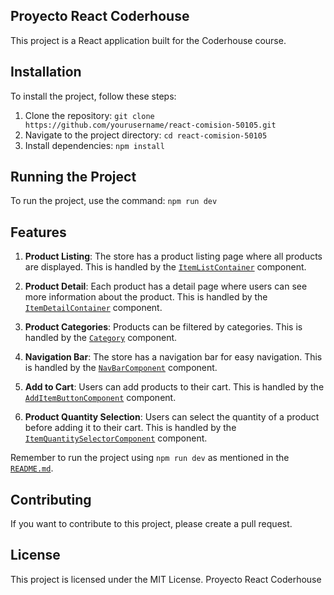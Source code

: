 ## Proyecto React Coderhouse

This project is a React application built for the Coderhouse course.

## Installation

To install the project, follow these steps:

1. Clone the repository: `git clone https://github.com/yourusername/react-comision-50105.git`
2. Navigate to the project directory: `cd react-comision-50105`
3. Install dependencies: `npm install`

## Running the Project

To run the project, use the command: `npm run dev`

## Features

1. **Product Listing**: The store has a product listing page where all products are displayed. This is handled by the [`ItemListContainer`](command:_github.copilot.openSymbolInFile?%5B%22react-comision-50105%2Fsrc%2Fcomponents%2FItemListContainer%2FItemListContainer.jsx%22%2C%22ItemListContainer%22%5D "react-comision-50105\\src\components\ItemListContainer\ItemListContainer.jsx") component.

1. **Product Detail**: Each product has a detail page where users can see more information about the product. This is handled by the [`ItemDetailContainer`](command:_github.copilot.openSymbolInFile?%5B%22react-comision-50105%2Fsrc%2Fpages%2FItemDetailContainer.jsx%22%2C%22ItemDetailContainer%22%5D "react-comision-50105\\src\pages\ItemDetailContainer.jsx") component.

1. **Product Categories**: Products can be filtered by categories. This is handled by the [`Category`](command:_github.copilot.openSymbolInFile?%5B%22react-comision-50105%2Fsrc%2Fpages%2FCategory.jsx%22%2C%22Category%22%5D "react-comision-50105\\src\pages\Category.jsx") component.

1. **Navigation Bar**: The store has a navigation bar for easy navigation. This is handled by the [`NavBarComponent`](command:_github.copilot.openSymbolInFile?%5B%22react-comision-50105%2Fsrc%2Fcomponents%2FNavBarComponent%2FNavBarComponent.jsx%22%2C%22NavBarComponent%22%5D "react-comision-50105\\src\components\NavBarComponent\NavBarComponent.jsx") component.

1. **Add to Cart**: Users can add products to their cart. This is handled by the [`AddItemButtonComponent`](command:_github.copilot.openSymbolInFile?%5B%22react-comision-50105%2Fsrc%2Fcomponents%2Findex.js%22%2C%22AddItemButtonComponent%22%5D "react-comision-50105\\src\components\index.js") component.

1. **Product Quantity Selection**: Users can select the quantity of a product before adding it to their cart. This is handled by the [`ItemQuantitySelectorComponent`](command:_github.copilot.openSymbolInFile?%5B%22react-comision-50105%2Fsrc%2Fcomponents%2Findex.js%22%2C%22ItemQuantitySelectorComponent%22%5D "react-comision-50105\\src\components\index.js") component.

Remember to run the project using `npm run dev` as mentioned in the [`README.md`](command:_github.copilot.openSymbolInFile?%5B%22react-comision-50105%2FREADME.md%22%2C%22README.md%22%5D "react-comision-50105\\README.md").

## Contributing

If you want to contribute to this project, please create a pull request.

## License

This project is licensed under the MIT License. Proyecto React Coderhouse

